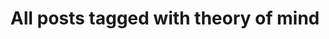 ---
layout: tag
title: "All posts tagged with theory of mind"
permalink: /weblog/tags/theory-of-mind/
taxonomy: theory of mind
---